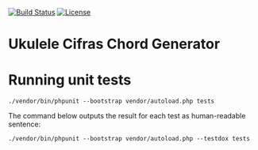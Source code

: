 [![Build Status](https://travis-ci.org/ukulelecifras/chord-generator.svg?branch=master)](https://travis-ci.org/ukulelecifras/chord-generator) [![License](https://poser.pugx.org/ukulelecifras/chord-generator/license)](https://packagist.org/packages/ukulelecifras/chord-generator)

# Ukulele Cifras Chord Generator

# Running unit tests

    ./vendor/bin/phpunit --bootstrap vendor/autoload.php tests
    
The command below outputs the result for each test as human-readable sentence: 

    ./vendor/bin/phpunit --bootstrap vendor/autoload.php --testdox tests
